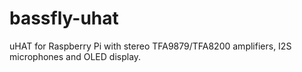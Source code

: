 # bassfly-uhat
uHAT for Raspberry Pi with stereo TFA9879/TFA8200 amplifiers, I2S microphones and OLED display.
